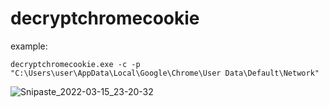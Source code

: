 # decryptchromecookie
example:

```
decryptchromecookie.exe -c -p "C:\Users\user\AppData\Local\Google\Chrome\User Data\Default\Network"
```

![Snipaste_2022-03-15_23-20-32](I:\pyproject_2022\decryptchromecookie\Snipaste_2022-03-15_23-20-32.png)


